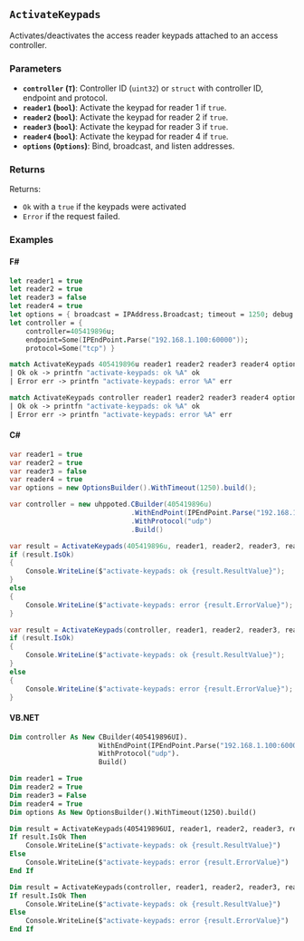 ## `ActivateKeypads`

Activates/deactivates the access reader keypads attached to an access controller.

### Parameters
- **`controller` (`T`)**: Controller ID (`uint32`) or `struct` with controller ID, endpoint and protocol.
- **`reader1` (`bool`)**: Activate the keypad for reader 1 if `true`.
- **`reader2` (`bool`)**: Activate the keypad for reader 2 if `true`.
- **`reader3` (`bool`)**: Activate the keypad for reader 3 if `true`.
- **`reader4` (`bool`)**: Activate the keypad for reader 4 if `true`.
- **`options` (`Options`)**: Bind, broadcast, and listen addresses.

### Returns

Returns:
- `Ok` with a `true` if the keypads were activated
- `Error` if the request failed.

### Examples

#### F#
```fsharp
let reader1 = true
let reader2 = true
let reader3 = false
let reader4 = true
let options = { broadcast = IPAddress.Broadcast; timeout = 1250; debug = true }
let controller = { 
    controller=405419896u; 
    endpoint=Some(IPEndPoint.Parse("192.168.1.100:60000")); 
    protocol=Some("tcp") }

match ActivateKeypads 405419896u reader1 reader2 reader3 reader4 options with
| Ok ok -> printfn "activate-keypads: ok %A" ok
| Error err -> printfn "activate-keypads: error %A" err

match ActivateKeypads controller reader1 reader2 reader3 reader4 options with
| Ok ok -> printfn "activate-keypads: ok %A" ok
| Error err -> printfn "activate-keypads: error %A" err
```

#### C#
```csharp
var reader1 = true
var reader2 = true
var reader3 = false
var reader4 = true
var options = new OptionsBuilder().WithTimeout(1250).build();

var controller = new uhppoted.CBuilder(405419896u)
                              .WithEndPoint(IPEndPoint.Parse("192.168.1.100:60000"))
                              .WithProtocol("udp")
                              .Build()

var result = ActivateKeypads(405419896u, reader1, reader2, reader3, reader4, options);
if (result.IsOk)
{
    Console.WriteLine($"activate-keypads: ok {result.ResultValue}");
}
else
{
    Console.WriteLine($"activate-keypads: error {result.ErrorValue}");
}

var result = ActivateKeypads(controller, reader1, reader2, reader3, reader4, options);
if (result.IsOk)
{
    Console.WriteLine($"activate-keypads: ok {result.ResultValue}");
}
else
{
    Console.WriteLine($"activate-keypads: error {result.ErrorValue}");
}
```

#### VB.NET
```vb
Dim controller As New CBuilder(405419896UI).
                      WithEndPoint(IPEndPoint.Parse("192.168.1.100:60000")).
                      WithProtocol("udp").
                      Build()

Dim reader1 = True
Dim reader2 = True
Dim reader3 = False
Dim reader4 = True
Dim options As New OptionsBuilder().WithTimeout(1250).build()

Dim result = ActivateKeypads(405419896UI, reader1, reader2, reader3, reader4, options)
If result.IsOk Then
    Console.WriteLine($"activate-keypads: ok {result.ResultValue}")
Else
    Console.WriteLine($"activate-keypads: error {result.ErrorValue}")
End If

Dim result = ActivateKeypads(controller, reader1, reader2, reader3, reader4, options)
If result.IsOk Then
    Console.WriteLine($"activate-keypads: ok {result.ResultValue}")
Else
    Console.WriteLine($"activate-keypads: error {result.ErrorValue}")
End If
```

